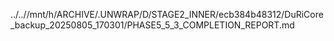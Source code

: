 ../..//mnt/h/ARCHIVE/.UNWRAP/D/STAGE2_INNER/ecb384b48312/DuRiCore_backup_20250805_170301/PHASE5_5_3_COMPLETION_REPORT.md